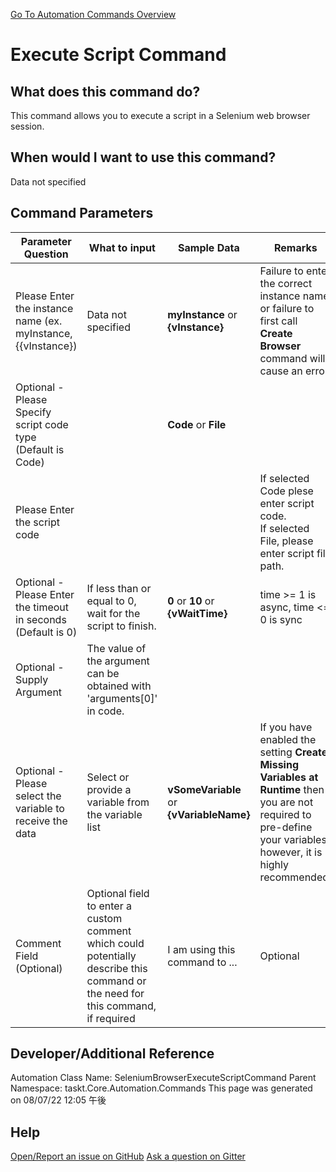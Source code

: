 <!--TITLE: Execute Script Command -->
<!-- SUBTITLE: a command in the Web Browser Commands group. -->
[Go To Automation Commands Overview](/automation-commands.md)


# Execute Script Command


## What does this command do?
This command allows you to execute a script in a Selenium web browser session.


## When would I want to use this command?
Data not specified


## Command Parameters
| Parameter Question   	| What to input  	|  Sample Data 	| Remarks  	|
| ---                    | ---               | ---           | ---       |
|Please Enter the instance name (ex. myInstance, {{vInstance})|Data not specified|**myInstance** or **{vInstance}**|Failure to enter the correct instance name or failure to first call **Create Browser** command will cause an error|
|Optional - Please Specify script code type (Default is Code)||**Code** or **File**||
|Please Enter the script code|||If selected Code plese enter script code.<br>If selected File, please enter script file path.|
|Optional - Please Enter the timeout in seconds (Default is 0)|If less than or equal to 0, wait for the script to finish.|**0** or **10** or **{vWaitTime}**|time >= 1 is async, time <= 0 is sync|
|Optional - Supply Argument|The value of the argument can be obtained with 'arguments[0]' in code.|||
|Optional - Please select the variable to receive the data|Select or provide a variable from the variable list|**vSomeVariable** or **{vVariableName}**|If you have enabled the setting **Create Missing Variables at Runtime** then you are not required to pre-define your variables, however, it is highly recommended.|
|Comment Field (Optional)|Optional field to enter a custom comment which could potentially describe this command or the need for this command, if required|I am using this command to ...|Optional|
















## Developer/Additional Reference
Automation Class Name: SeleniumBrowserExecuteScriptCommand
Parent Namespace: taskt.Core.Automation.Commands
This page was generated on 08/07/22 12:05 午後


## Help
[Open/Report an issue on GitHub](https://github.com/saucepleez/taskt/issues/new)
[Ask a question on Gitter](https://gitter.im/taskt-rpa/Lobby)

